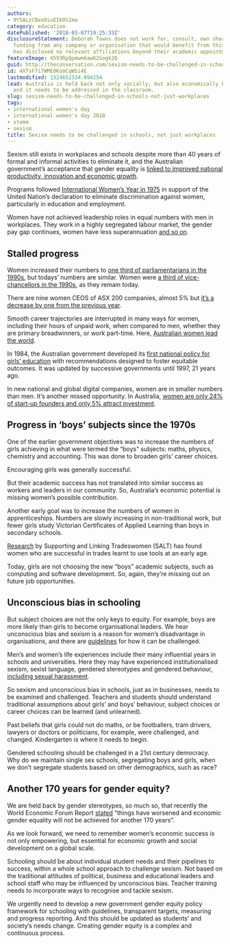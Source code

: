```yaml
---
authors:
- 9Y5ALzCBxeOiuEIK0SIma
category: education
datePublished: '2018-03-07T19:25:33Z'
disclosureStatement: Deborah Towns does not work for, consult, own shares in or receive
  funding from any company or organisation that would benefit from this article, and
  has disclosed no relevant affiliations beyond their academic appointment.
featureImage: 4593RpQpmwm6awK2Gogk2Q
guid: http://theconversation.com/sexism-needs-to-be-challenged-in-schools-not-just-workplaces-89756
id: 4XTsF7i7WME0KomCqWSi4E
lastmodified: 1524652334.094254
lead: Australia is held back not only socially, but also economically by gender inequality,
  and it needs to be addressed in the classroom.
slug: sexism-needs-to-be-challenged-in-schools-not-just-workplaces
tags:
- international women's day
- international women's day 2018
- stemm
- sexism
title: Sexism needs to be challenged in schools, not just workplaces
---
```

Sexism still exists in workplaces and schools despite more than 40 years of formal and informal activities to eliminate it, and the Australian government’s acceptance that gender equality is [linked to improved national productivity, innovation and economic growth](https://www.wgea.gov.au/sites/default/files/wgea-business-case-for-gender-equality.pdf).

Programs followed [International Women’s Year in 1975](http://www.naa.gov.au/collection/fact-sheets/fs237.aspx) in support of the United Nation’s declaration to eliminate discrimination against women, particularly in education and employment. 

Women have not achieved leadership roles in equal numbers with men in workplaces. They work in a highly segregated labour market, the gender pay gap continues, women have less superannuation [and so on](https://www.wgea.gov.au/wgea-newsroom/disrupting-status-quo-starts-transparency). 

## Stalled progress

Women increased their numbers to [one third of parliamentarians in the 1990s](https://www.aph.gov.au/About_Parliament/Parliamentary_Departments/Parliamentary_Library/FlagPost/2016/August/The_gender_composition_of_the_45th_parliament), but todays’ numbers are similar. Women were [a third of vice-chancellors in the 1990s](https://theconversation.com/female-leaders-are-missing-in-academia-27996), as they remain today.

There are nine women CEOS of ASX 200 companies, almost 5% but [it’s a decrease by one from the previous year](http://www.abc.net.au/news/2017-03-08/fewer-women-ceos-than-men-named-john/8327938).

Smooth career trajectories are interrupted in many ways for women, including their hours of unpaid work, when compared to men, whether they are primary breadwinners, or work part-time. Here, [Australian women lead the world](http://www.news.com.au/lifestyle/relationships/marriage/one-in-four-men-do-zero-housework-and-it-holds-the-whole-country-back/news-story/fe759056fabbd464c404b377bc6a600a). 

In 1984, the Australian government developed its [first national policy for girls’ education](http://www.scseec.edu.au/site/DefaultSite/filesystem/documents/Reports%20and%20publications/Archive%20Publications/Gender%20Equity/Gender%20Equity%20Framework%201997%20Complete.pdf) with recommendations designed to foster equitable outcomes. It was updated by successive governments until 1997, 21 years ago.

In new national and global digital companies, women are in smaller numbers than men. It’s another missed opportunity. In Australia, [women are only 24% of start-up founders and only 5% attract investment](http://www.oecd.org/australia/changing-the-face-of-start-ups-why-diversity-is-not-a-nice-to-have-but-a-must-have.htm).

## Progress in ‘boys’ subjects since the 1970s

One of the earlier government objectives was to increase the numbers of girls achieving in what were termed the “boys” subjects: maths, physics, chemistry and accounting. This was done to broaden girls’ career choices. 

Encouraging girls was generally successful. 


But their academic success has not translated into similar success as workers and leaders in our community. So, Australia’s economic potential is missing women’s possible contribution. 

Another early goal was to increase the numbers of women in apprenticeships. Numbers are slowly increasing in non-traditional work, but fewer girls study Victorian Certificates of Applied Learning than boys in secondary schools. 

[Research](https://saltaustralia.org.au/skillwomen-workshops/) by Supporting and Linking Tradeswomen (SALT) has found women who are successful in trades learnt to use tools at an early age. 

Today, girls are not choosing the new “boys” academic subjects, such as computing and software development. So, again, they’re missing out on future job opportunities. 


## Unconscious bias in schooling

But subject choices are not the only keys to equity. For example, boys are more likely than girls to become organisational leaders. We hear unconscious bias and sexism is a reason for women’s disadvantage in organisations, and there are [guidelines](http://malechampionsofchange.com/wp-content/uploads/2018/02/We-Set-The-Tone_Eliminating-Everyday-Sexism.pdf) for how it can be challenged. 

Men’s and women’s life experiences include their many influential years in schools and universities. Here they may have experienced institutionalised sexism, sexist language, gendered stereotypes and gendered behaviour, [including sexual harassment](http://ukfeminista.org.uk/wp-content/uploads/2017/12/Report-Its-just-everywhere.pdf). 


So sexism and unconscious bias in schools, just as in businesses, needs to be examined and challenged. Teachers and students should understand traditional assumptions about girls’ and boys’ behaviour, subject choices or career choices can be learned (and unlearned). 

Past beliefs that girls could not do maths, or be footballers, tram drivers, lawyers or doctors or politicians, for example, were challenged, and changed. Kindergarten is where it needs to begin. 

Gendered schooling should be challenged in a 21st century democracy. Why do we maintain single sex schools, segregating boys and girls, when we don’t segregate students based on other demographics, such as race? 

## Another 170 years for gender equity?

We are held back by gender stereotypes, so much so, that recently the World Economic Forum Report [stated](https://www.weforum.org/agenda/2017/01/gender-equality-is-170-years-away-we-cannot-wait-that-long/) “things have worsened and economic gender equality will not be achieved for another 170 years”. 

As we look forward, we need to remember women’s economic success is not only empowering, but essential for economic growth and social development on a global scale. 

Schooling should be about individual student needs and their pipelines to success, within a whole school approach to challenge sexism. Not based on the traditional attitudes of political, business and educational leaders and school staff who may be influenced by unconscious bias. Teacher training needs to incorporate ways to recognise and tackle sexism. 

We urgently need to develop a new government gender equity policy framework for schooling with guidelines, transparent targets, measuring and progress reporting. And this should be updated as students’ and society’s needs change. Creating gender equity is a complex and continuous process.